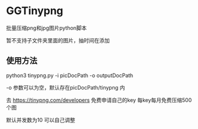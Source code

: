 # GGTinypng
批量压缩png和jpg图片python脚本

暂不支持子文件夹里面的图片，抽时间在添加

## 使用方法

python3 tinypng.py -i picDocPath -o outputDocPath

 -o 参数可以为空，默认存在picDocPath/tinypng 内

去 https://tinypng.com/developers 免费申请自己的key 每key每月免费压缩500个图

默认并发数为10 可以自己调整
